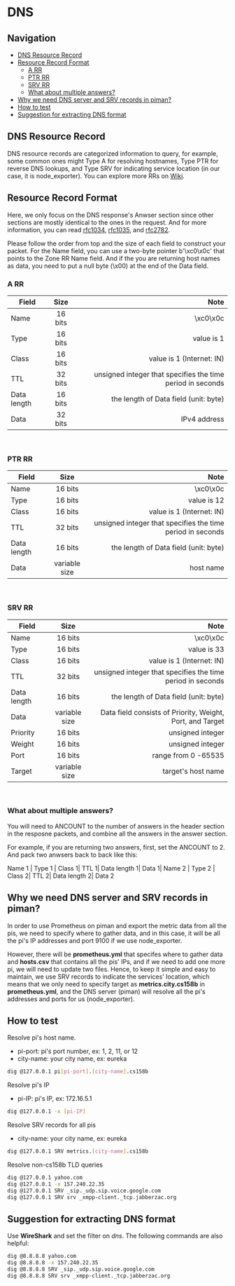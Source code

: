 # DNS

## Navigation
- [DNS Resource Record](#dns-resource-record)
- [Resource Record Format](#resource-record-format)
    - [A RR](#a-rr)
    - [PTR RR](#ptr-rr)
    - [SRV RR](#srv-rr)
    - [What about multiple answers?](#what-about-multiple-answers?)
- [Why we need DNS server and SRV records in piman?](#why-we-need-dns-server-and-srv-records-in-piman?)
- [How to test](#how-to-test)
- [Suggestion for extracting DNS format](#suggestion-for-extracting-dns-format)
## DNS Resource Record
DNS resource records are categorized information to query, for example, some common ones might Type A for resolving hostnames, Type PTR for reverse DNS lookups, and Type SRV for indicating service location (in our case, it is node_exporter). You can explore more RRs on [Wiki](https://en.wikipedia.org/wiki/List_of_DNS_record_types).

## Resource Record Format
Here, we only focus on the DNS response's Anwser section since other sections are mostly identical to the ones in the request. And for more information, you can read [rfc1034](https://datatracker.ietf.org/doc/html/rfc1034), [rfc1035](https://datatracker.ietf.org/doc/html/rfc1035), and [rfc2782](https://datatracker.ietf.org/doc/html/rfc2782).

Please follow the order from top and the size of each field to construct your packet. For the Name field, you can use a two-byte pointer b'\xc0\x0c' that points to the Zone RR Name field. And if the you are returning host names as data, you need to put a null byte (\x00) at the end of the Data field.
### A RR
| Field        | Size           | Note                                                      |
| ------------ |:--------------:| -----:                                                    |
| Name         | 16 bits        | \xc0\x0c                                                  |
| Type         | 16 bits        | value is 1                                                |
| Class        | 16 bits        | value is 1 (Internet: IN)                                 |
| TTL          | 32 bits        | unsigned integer that specifies the time period in seconds|
| Data length  | 16 bits        | the length of Data field (unit: byte)                     |
| Data         | 32 bits        | IPv4 address                                              |

<br>

### PTR RR
| Field        | Size           | Note                                                      |
| ------------ |:--------------:| -----:                                                    |
| Name         | 16 bits        | \xc0\x0c                                                  |
| Type         | 16 bits        | value is 12                                               |
| Class        | 16 bits        | value is 1 (Internet: IN)                                 |
| TTL          | 32 bits        | unsigned integer that specifies the time period in seconds|
| Data length  | 16 bits        | the length of Data field (unit: byte)                     |
| Data         | variable size  | host name                                                 |

<br>

### SRV RR
| Field        | Size           | Note                                                       |
| ------------ |:--------------:| -----:                                                     |
| Name         | 16 bits        | \xc0\x0c                                                   |
| Type         | 16 bits        | value is 33                                                |
| Class        | 16 bits        | value is 1 (Internet: IN)                                  |
| TTL          | 32 bits        | unsigned integer that specifies the time period in seconds |
| Data length  | 16 bits        | the length of Data field (unit: byte)                      |
| Data         | variable size  | Data field consists of Priority, Weight, Port, and Target  |
| Priority     | 16 bits        | unsigned integer                                           |
| Weight       | 16 bits        | unsigned integer                                           |
| Port         | 16 bits        | range from 0 -65535                                        |
| Target       | variable size  | target's host name                                         |

<br>

### What about multiple answers?
You will need to ANCOUNT to the number of answers in the header section in the resposne packets, and combine all the answers in the answer section.

For example, if you are returning two answers, first, set the ANCOUNT to 2. And pack two anwsers back to back like this:

Name 1 | Type 1 | Class 1| TTL 1| Data length 1| Data 1| Name 2 | Type 2 | Class 2| TTL 2| Data length 2| Data 2

## Why we need DNS server and SRV records in piman?
In order to use Prometheus on piman and export the metric data from all the pis, we need to specify where to gather data, and in this case, it will be all the pi's IP addresses and port 9100 if we use node_exporter.

However, there will be **prometheus.yml** that specifes where to gather data and **hosts.csv** that contains all the pis' IPs, and if we need to add one more pi, we will need to update two files. Hence, to keep it simple and easy to maintain, we use SRV records to indicate the services' location, which means that we only need to specify target as **metrics.city.cs158b** in **prometheus.yml**, and the DNS server (piman) will resolve all the pi's addresses and ports for us (node_exporter).

## How to test
Resolve pi's host name.
- pi-port: pi's port number, ex: 1, 2, 11, or 12
- city-name: your city name, ex: eureka
```bash
dig @127.0.0.1 pi[pi-port].[city-name].cs158b
```

Resolve pi's IP
- pi-IP: pi's IP, ex: 172.16.5.1
```bash
dig @127.0.0.1 -x [pi-IP]
```

Resolve SRV records for all pis
- city-name: your city name, ex: eureka
```bash
dig @127.0.0.1 SRV metrics.[city-name].cs158b
```

Resolve non-cs158b TLD queries
```bash
dig @127.0.0.1 yahoo.com
dig @127.0.0.1 -x 157.240.22.35
dig @127.0.0.1 SRV _sip._udp.sip.voice.google.com
dig @127.0.0.1 SRV srv _xmpp-client._tcp.jabberzac.org
```

## Suggestion for extracting DNS format
Use **WireShark** and set the filter on *dns*. The following commands are also helpful:
```bash
dig @8.8.8.8 yahoo.com
dig @8.8.8.8 -x 157.240.22.35
dig @8.8.8.8 SRV _sip._udp.sip.voice.google.com
dig @8.8.8.8 SRV srv _xmpp-client._tcp.jabberzac.org
```
